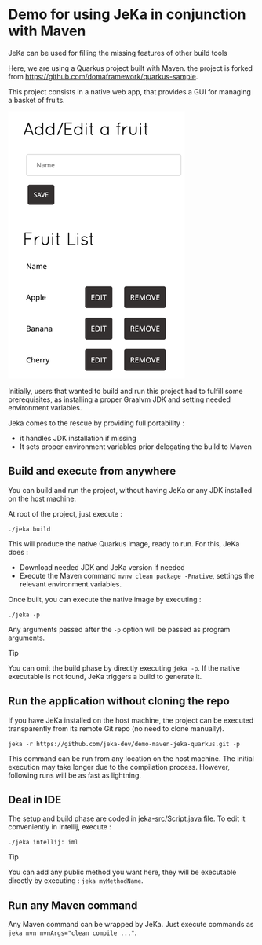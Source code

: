 # Demo for using JeKa in conjunction with  Maven 

JeKa can be used for filling the missing features of other build tools

Here, we are using a Quarkus project built with Maven. the project is forked from https://github.com/domaframework/quarkus-sample.

This project consists in a native web app, that provides a GUI for managing a basket of fruits.

![screenshot.png](./screenshot.png)

Initially, users that wanted to build and run this project had to fulfill some prerequisites, as installing a proper 
Graalvm JDK and setting needed environment variables.

Jeka comes to the rescue by providing full portability : 
  - it handles JDK installation if missing
  - It sets proper environment variables prior delegating the build to Maven

## Build and execute from anywhere

You can build and run the project, without having JeKa or any JDK installed on the host machine.

At root of the project, just execute :
```shell
./jeka build
```
This will produce the native Quarkus image, ready to run.
For this, JeKa does :
- Download needed JDK and JeKa version if needed
- Execute the Maven command `mvnw clean package -Pnative`, settings the relevant environment variables.

Once built, you can execute the native image by executing :
```shell
./jeka -p
```
Any arguments passed after the `-p` option will be passed as program arguments.

> [!TIP]
> You can omit the build phase by directly executing `jeka -p`. If the native executable is not found, JeKa 
> triggers a build to generate it.

## Run the application without cloning the repo

If you have JeKa installed on the host machine, the project can be executed transparently from its remote 
Git repo (no need to clone manually).

```shell
jeka -r https://github.com/jeka-dev/demo-maven-jeka-quarkus.git -p 
```

This command can be run from any location on the host machine. The initial execution may take longer due to the 
compilation process. However, following runs will be as fast as lightning.

## Deal in IDE

The setup and build phase are coded in [jeka-src/Script.java file](jeka-src/Script.java).
To edit it conveniently in Intellij, execute :
```shell
./jeka intellij: iml
```

> [!TIP]
> You can add any public method you want here, they will be executable directly by executing  : `jeka myMethodName`.

## Run any Maven command

Any Maven command can be wrapped by JeKa. Just execute commands as `jeka mvn mvnArgs="clean compile ..."`.